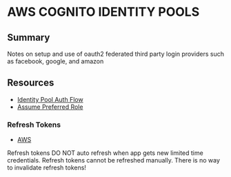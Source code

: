 # AWS COGNITO IDENTITY POOLS

## Summary

Notes on setup and use of oauth2 federated third party login providers such as
facebook, google, and amazon

## Resources

- [Identity Pool Auth Flow](https://docs.aws.amazon.com/cognito/latest/developerguide/authentication-flow.html)
- [Assume Preferred Role](https://docs.aws.amazon.com/cognito/latest/developerguide/role-based-access-control.html)

### Refresh Tokens

- [AWS](https://forums.aws.amazon.com/thread.jspa?threadID=241503)

Refresh tokens DO NOT auto refresh when app gets new limited time credentials.
Refresh tokens cannot be refreshed manually.
There is no way to invalidate refresh tokens!
